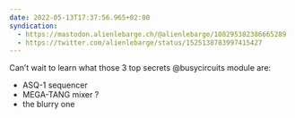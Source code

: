 ```yaml
---
date: 2022-05-13T17:37:56.965+02:00
syndication:
  - https://mastodon.alienlebarge.ch/@alienlebarge/108295382386665289
  - https://twitter.com/alienlebarge/status/1525138783997415427
---
```

Can’t wait to learn what those 3 top secrets @busycircuits module are:
- ASQ-1 sequencer
- MEGA-TANG mixer ?
- the blurry one
